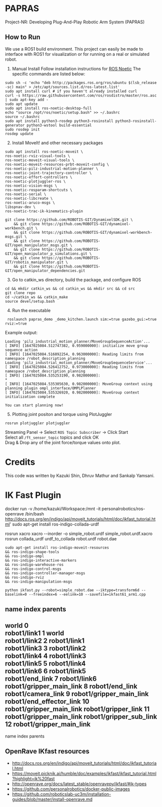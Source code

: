 # PAPRAS
Project-NR: Developing Plug-And-Play Robotic Arm System (PAPRAS)

## How to Run

We use a ROS1 build environment. This project can easily be made to interface with ROS1 for visualization or for running on a real or simulated robot.

1. Manual Install
Follow installation instructions for [ROS Noetic](https://wiki.ros.org/noetic/Installation/Ubuntu)
The specific commands are listed below:
```
sudo sh -c 'echo "deb http://packages.ros.org/ros/ubuntu $(lsb_release -sc) main" > /etc/apt/sources.list.d/ros-latest.list'
sudo apt install curl # if you haven't already installed curl
curl -s https://raw.githubusercontent.com/ros/rosdistro/master/ros.asc | sudo apt-key add -
sudo apt update
sudo apt install ros-noetic-desktop-full
echo "source /opt/ros/noetic/setup.bash" >> ~/.bashrc
source ~/.bashrc
sudo apt install python3-rosdep python3-rosinstall python3-rosinstall-generator python3-wstool build-essential
sudo rosdep init
rosdep update
```

2. Install MoveIt! and other necessary packages
```
sudo apt install ros-noetic-moveit \
ros-noetic-rviz-visual-tools \
ros-noetic-moveit-visual-tools \
ros-noetic-moveit-resources-prbt-moveit-config \
ros-noetic-pilz-industrial-motion-planner \
ros-noetic-joint-trajectory-controller \
ros-noetic-effort-controllers \
ros-noetic-plotjuggler-ros \
ros-noetic-vision-msgs \
ros-noetic-rosparam-shortcuts \
ros-noetic-serial \
ros-noetic-libcreate \
ros-noetic-aruco-msgs \
libspnav-dev \
ros-noetic-trac-ik-kinematics-plugin 
```
```
git clone https://github.com/ROBOTIS-GIT/DynamixelSDK.git \
    && git clone https://github.com/ROBOTIS-GIT/dynamixel-workbench.git \
    && git clone https://github.com/ROBOTIS-GIT/dynamixel-workbench-msgs.git \
    && git clone https://github.com/ROBOTIS-GIT/open_manipulator_msgs.git \
    && git clone https://github.com/ROBOTIS-GIT/open_manipulator_p_simulations.git \
    && git clone https://github.com/ROBOTIS-GIT/robotis_manipulator.git \
    && git clone https://github.com/ROBOTIS-GIT/open_manipulator_dependencies.git 
```

3. Go to catkin_ws directory, build the package, and configure ROS
```
cd && mkdir catkin_ws && cd catkin_ws && mkdir src && cd src
git clone repo
cd ~/catkin_ws && catkin_make
source devel/setup.bash
```

4. Run the executable
```
 roslaunch papras_demo _demo_kitchen.launch sim:=true gazebo_gui:=true rviz:=true
```
Example output:
```
Loading 'pilz_industrial_motion_planner/MoveGroupSequenceAction'...
[ INFO] [1647025084.512747382, 0.959000000]: initialize move group sequence action
[ INFO] [1647025084.516892254, 0.963000000]: Reading limits from namespace /robot_description_planning
Loading 'pilz_industrial_motion_planner/MoveGroupSequenceService'...
[ INFO] [1647025084.526412752, 0.973000000]: Reading limits from namespace /robot_description_planning
[ INFO] [1647025084.535253190, 0.982000000]: 
*
[ INFO] [1647025084.535305630, 0.982000000]: MoveGroup context using planning plugin ompl_interface/OMPLPlanner
[ INFO] [1647025084.535326920, 0.982000000]: MoveGroup context initialization complete

You can start planning now!
```

5. Plotting joint positon and torque using PlotJuggler 
```
rosrun plotjuggler plotjuggler
```
Streaming Panel -> Select `ROS Topic Subscriber` -> Click Start \
Select all `/ft_sensor_topic` topics and click OK \
Drag & Drop any of the joint force/torque values onto plot.

# Credits
This code was written by Kazuki Shin, Dhruv Mathur and Sankalp Yamsani. 


# IK Fast Plugin
docker run -v /home/kazuki/Workspace:/mnt -it personalrobotics/ros-openrave /bin/bash
http://docs.ros.org/en/indigo/api/moveit_tutorials/html/doc/ikfast_tutorial.html'
sudo apt-get install ros-indigo-collada-urdf

rosrun xacro xacro --inorder -o simple_robot.urdf simple_robot.urdf.xacro 
rosrun collada_urdf urdf_to_collada robot.urdf robot.dae

```
sudo apt-get install ros-indigo-moveit-resources
&& ros-indigo-shape-tools
&& ros-indigo-ompl
&& ros-indigo-interactive-markers
&& ros-indigo-warehouse-ros
&& ros-indigo-control-msgs
&& ros-indigo-controller-manager-msgs
&& ros-indigo-rviz
&& ros-indigo-manipulation-msgs
```

 `python ikfast.py --robot=simple_robot.dae --iktype=transform6d --baselink=0 --freeindex=6 --eelink=10 --savefile=ikfast61_arm1.cpp`

 name                     index parents                 
-------------------------------------------------------
world                    0                             
robot1/link1             1     world                   
robot1/link2             2     robot1/link1            
robot1/link3             3     robot1/link2            
robot1/link4             4     robot1/link3            
robot1/link5             5     robot1/link4            
robot1/link6             6     robot1/link5            
robot1/end_link          7     robot1/link6            
robot1/gripper_main_link 8     robot1/end_link         
robot1/camera_link       9     robot1/gripper_main_link
robot1/end_effector_link 10    robot1/gripper_main_link
robot1/gripper_link      11    robot1/gripper_main_link
robot1/gripper_sub_link  12    robot1/gripper_main_link
-------------------------------------------------------
name                     index parents

## OpenRave IKfast resources
- http://docs.ros.org/en/indigo/api/moveit_tutorials/html/doc/ikfast_tutorial.html
- https://moveit.picknik.ai/humble/doc/examples/ikfast/ikfast_tutorial.html?highlight=ik%20fast
- http://openrave.org/docs/latest_stable/openravepy/ikfast/#ik-types
- https://github.com/personalrobotics/docker-public-images
- https://github.com/roboticslab-uc3m/installation-guides/blob/master/install-openrave.md
